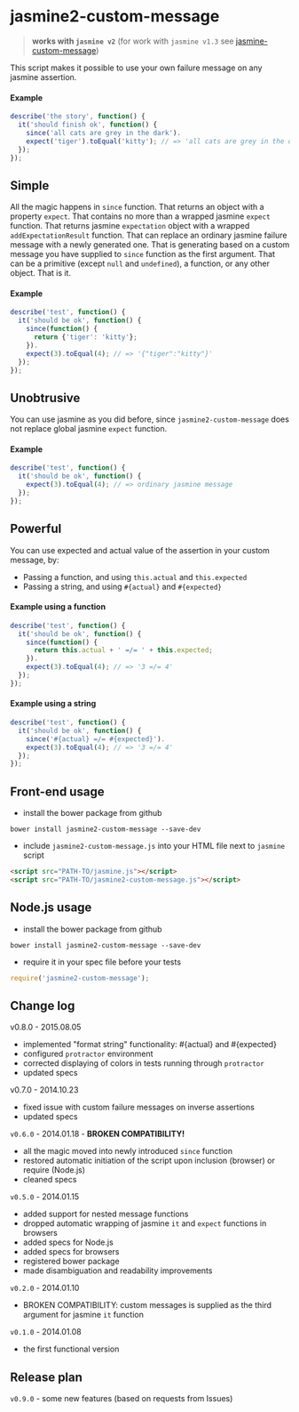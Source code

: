 jasmine2-custom-message
======================
> **works with `jasmine v2`** (for work with `jasmine v1.3` see [jasmine-custom-message](https://github.com/avrelian/jasmine-custom-message))


This script makes it possible to use your own failure message on any jasmine assertion.

#### Example

```js
describe('the story', function() {
  it('should finish ok', function() {
    since('all cats are grey in the dark').
    expect('tiger').toEqual('kitty'); // => 'all cats are grey in the dark'
  });
});
```


## Simple

All the magic happens in `since` function. That returns an object with a property `expect`. That contains no more than a wrapped jasmine `expect` function. That returns jasmine `expectation` object with a wrapped `addExpectationResult` function. That can replace an ordinary jasmine failure message with a newly generated one. That is generating based on a custom message you have supplied to `since` function as the first argument. That can be a primitive (except `null` and `undefined`), a function, or any other object. That is it.

#### Example

```js
describe('test', function() {
  it('should be ok', function() {
    since(function() {
      return {'tiger': 'kitty'};
    }).
    expect(3).toEqual(4); // => '{"tiger":"kitty"}'
  });
});
```


## Unobtrusive

You can use jasmine as you did before, since `jasmine2-custom-message` does not replace global jasmine `expect` function.

#### Example

```js
describe('test', function() {
  it('should be ok', function() {
    expect(3).toEqual(4); // => ordinary jasmine message
  });
});
```


## Powerful

You can use expected and actual value of the assertion in your custom message, by:

  * Passing a function, and using `this.actual` and `this.expected`
  * Passing a string, and using `#{actual}` and `#{expected}`

#### Example using a function

```js
describe('test', function() {
  it('should be ok', function() {
    since(function() {
      return this.actual + ' =/= ' + this.expected;
    }).
    expect(3).toEqual(4); // => '3 =/= 4'
  });
});
```

#### Example using a string

```js
describe('test', function() {
  it('should be ok', function() {
    since('#{actual} =/= #{expected}').
    expect(3).toEqual(4); // => '3 =/= 4'
  });
});
```

## Front-end usage
*  install the bower package from github
```
bower install jasmine2-custom-message --save-dev
```
* include `jasmine2-custom-message.js` into your HTML file next to `jasmine` script
```html
<script src="PATH-TO/jasmine.js"></script>
<script src="PATH-TO/jasmine2-custom-message.js"></script>
```

## Node.js usage

*  install the bower package from github
```
bower install jasmine2-custom-message --save-dev
```

*  require it in your spec file before your tests
```js
require('jasmine2-custom-message');
```

## Change log

v0.8.0 - 2015.08.05

  * implemented "format string" functionality: #{actual} and #{expected}
  * configured `protractor` environment
  * corrected displaying of colors in tests running through `protractor`
  * updated specs

v0.7.0 - 2014.10.23

  * fixed issue with custom failure messages on inverse assertions
  * updated specs

`v0.6.0` - 2014.01.18 - **BROKEN COMPATIBILITY!**
  * all the magic moved into newly introduced `since` function
  * restored automatic initiation of the script upon inclusion (browser) or require (Node.js)
  * cleaned specs

`v0.5.0` - 2014.01.15
  * added support for nested message functions
  * dropped automatic wrapping of jasmine `it` and `expect` functions in browsers
  * added specs for Node.js
  * added specs for browsers
  * registered bower package
  * made disambiguation and readability improvements

`v0.2.0` - 2014.01.10
  * BROKEN COMPATIBILITY: custom messages is supplied as the third argument for jasmine `it` function

`v0.1.0` - 2014.01.08
  * the first functional version  


## Release plan

`v0.9.0` - some new features (based on requests from Issues)
